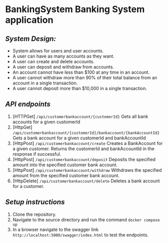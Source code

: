 # BankingSystem Banking System application
*System Design:* 
----------------------------------------------------------------------------
- System allows for users and user accounts.
- A user can have as many accounts as they want.
- A user can create and delete accounts.
- A user can deposit and withdraw from accounts.
- An account cannot have less than $100 at any time in an account.
- A user cannot withdraw more than 90% of their total balance from an account in a single transaction.
- A user cannot deposit more than $10,000 in a single transaction.

*API endpoints*
----------------------------------------------------------------------------

1. [HTTPGet] `/api/customerbankaccount/{customerId}` Gets all bank accounts for a given customerId
2. [HttpGet] `/api/customerbankaccount/{customerId}/bankaccount/{bankAccountId}` Gets a bank account for a given customerId and bankAccountId
3. [HttpPost] `/api/customerbankaccount/create` Creates a BankAccount for a given customer. Returns the customerId and bankAccountId in the response if successful.
4. [HttpPost] `/api/customerbankaccount/deposit` Deposits the specified amount into the specified customer bank account.
5. [HttpPost] `/api/customerbankaccount/withdraw` Withdraws the specified amount from the specified customer bank account.
6. [HttpDelete] `/api/customerbankaccount/delete` Deletes a bank account for a customer.

*Setup instructions*
----------------------------------------------------------------------------
1. Clone the repository.
2. Navigate to the source directory and run the command `docker compose up`
3. In a browser navigate to the swagger link `http://localhost:5000/swagger/index.html` to test the endpoints.
